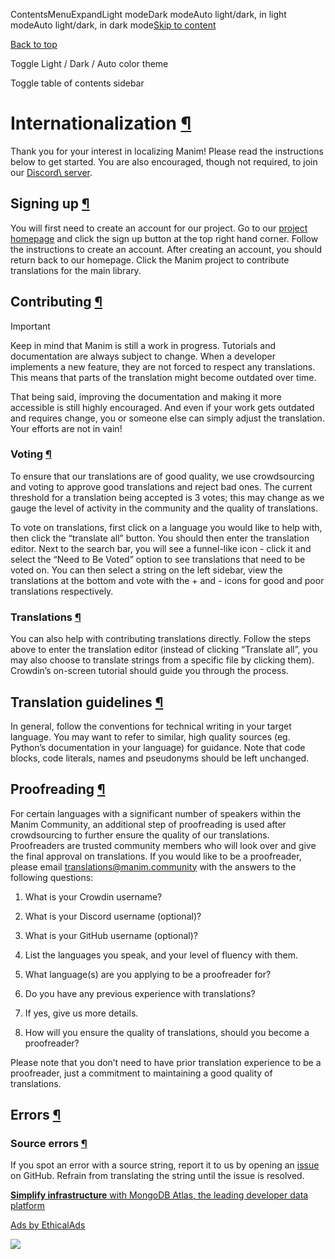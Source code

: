 ContentsMenuExpandLight modeDark modeAuto light/dark, in light modeAuto light/dark, in dark mode[Skip to content](https://docs.manim.community/en/stable/contributing/internationalization.html#furo-main-content)

[Back to top](https://docs.manim.community/en/stable/contributing/internationalization.html#)

Toggle Light / Dark / Auto color theme

Toggle table of contents sidebar

# Internationalization [¶](https://docs.manim.community/en/stable/contributing/internationalization.html\#internationalization "Link to this heading")

Thank you for your interest in localizing Manim! Please read the
instructions below to get started. You are also encouraged, though not
required, to join our [Discord\\
server](https://manim.community/discord).

## Signing up [¶](https://docs.manim.community/en/stable/contributing/internationalization.html\#signing-up "Link to this heading")

You will first need to create an account for our project. Go to our
[project homepage](https://translate.manim.community/) and click the
sign up button at the top right hand corner. Follow the instructions to
create an account. After creating an account, you should return back to
our homepage. Click the Manim project to contribute translations for the
main library.

## Contributing [¶](https://docs.manim.community/en/stable/contributing/internationalization.html\#contributing "Link to this heading")

Important

Keep in mind that Manim is still a work in progress.
Tutorials and documentation are always subject to change.
When a developer implements a new feature, they are not forced to respect any translations.
This means that parts of the translation might become outdated over time.

That being said, improving the documentation and making it more accessible is still highly encouraged.
And even if your work gets outdated and requires change, you or someone else can simply adjust the translation.
Your efforts are not in vain!

### Voting [¶](https://docs.manim.community/en/stable/contributing/internationalization.html\#voting "Link to this heading")

To ensure that our translations are of good quality, we use
crowdsourcing and voting to approve good translations and reject bad
ones. The current threshold for a translation being accepted is 3 votes;
this may change as we gauge the level of activity in the community and
the quality of translations.

To vote on translations, first click on a language you would like to
help with, then click the “translate all” button. You should then enter
the translation editor. Next to the search bar, you will see a
funnel-like icon - click it and select the “Need to Be Voted” option to
see translations that need to be voted on. You can then select a string
on the left sidebar, view the translations at the bottom and vote with
the + and - icons for good and poor translations respectively.

### Translations [¶](https://docs.manim.community/en/stable/contributing/internationalization.html\#translations "Link to this heading")

You can also help with contributing translations directly. Follow the
steps above to enter the translation editor (instead of clicking
“Translate all”, you may also choose to translate strings from a
specific file by clicking them). Crowdin’s on-screen tutorial should
guide you through the process.

## Translation guidelines [¶](https://docs.manim.community/en/stable/contributing/internationalization.html\#translation-guidelines "Link to this heading")

In general, follow the conventions for technical writing in your target
language. You may want to refer to similar, high quality sources (eg.
Python’s documentation in your language) for guidance. Note that code
blocks, code literals, names and pseudonyms should be left unchanged.

## Proofreading [¶](https://docs.manim.community/en/stable/contributing/internationalization.html\#proofreading "Link to this heading")

For certain languages with a significant number of speakers within the
Manim Community, an additional step of proofreading is used after
crowdsourcing to further ensure the quality of our translations.
Proofreaders are trusted community members who will look over and give
the final approval on translations. If you would like to be a
proofreader, please email [translations@manim.community](mailto:translations%40manim.community) with the answers
to the following questions:

1. What is your Crowdin username?

2. What is your Discord username (optional)?

3. What is your GitHub username (optional)?

4. List the languages you speak, and your level of fluency with them.

5. What language(s) are you applying to be a proofreader for?

6. Do you have any previous experience with translations?

7. If yes, give us more details.

8. How will you ensure the quality of translations, should you become a
proofreader?


Please note that you don’t need to have prior translation experience to
be a proofreader, just a commitment to maintaining a good quality of
translations.

## Errors [¶](https://docs.manim.community/en/stable/contributing/internationalization.html\#errors "Link to this heading")

### Source errors [¶](https://docs.manim.community/en/stable/contributing/internationalization.html\#source-errors "Link to this heading")

If you spot an error with a source string, report it to us by opening an
[issue](https://github.com/ManimCommunity/manim/issues/new/choose) on
GitHub. Refrain from translating the string until the issue is resolved.

[**Simplify infrastructure** with MongoDB Atlas, the leading developer data platform](https://server.ethicalads.io/proxy/click/8268/019600f3-547a-7e50-8ef1-848e5c1c7634/)

[Ads by EthicalAds](https://www.ethicalads.io/advertisers/?ref=ea-text)

![](https://server.ethicalads.io/proxy/view/8268/019600f3-547a-7e50-8ef1-848e5c1c7634/)
